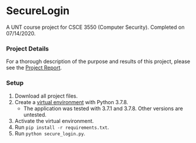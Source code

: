 # SecureLogin
A UNT course project for CSCE 3550 (Computer Security). Completed on 07/14/2020.

### Project Details
For a thorough description of the purpose and results of this project, please see the [Project Report](Project%20Report.pdf).

### Setup
1. Download all project files.
2. Create a [virtual environment](https://docs.python.org/3.7/library/venv.html) with Python 3.7.8.
   - The application was tested with 3.7.1 and 3.7.8. Other versions are untested.
3. Activate the virtual environment.
4. Run `pip install -r requirements.txt`.
5. Run `python secure_login.py`.

